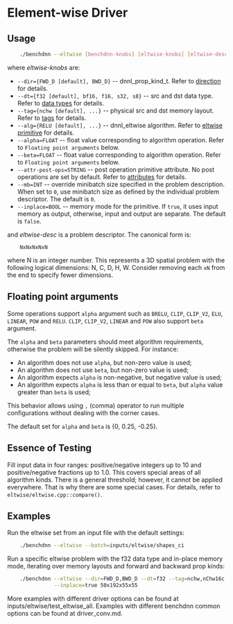 # Element-wise Driver

## Usage
``` sh
    ./benchdnn --eltwise [benchdnn-knobs] [eltwise-knobs] [eltwise-desc] ...
```

where *eltwise-knobs* are:

 - `--dir={FWD_D [default], BWD_D}` -- dnnl_prop_kind_t.
            Refer to [direction](knobs_dir.md) for details.
 - `--dt={f32 [default], bf16, f16, s32, s8}` -- src and dst data type.
            Refer to [data types](knobs_dt.md) for details.
 - `--tag={nchw [default], ...}` -- physical src and dst memory layout.
            Refer to [tags](knobs_tag.md) for details.
 - `--alg={RELU [default], ...}` -- dnnl_eltwise algorithm. Refer to
            [eltwise primitive](https://oneapi-src.github.io/oneDNN/dev_guide_eltwise.html)
            for details.
 - `--alpha=FLOAT` -- float value corresponding to algorithm operation.
            Refer to ``Floating point arguments`` below.
 - `--beta=FLOAT` -- float value corresponding to algorithm operation.
            Refer to ``Floating point arguments`` below.
 - `--attr-post-ops=STRING` -- post operation primitive attribute. No post
            operations are set by default. Refer to [attributes](knobs_attr.md)
            for details.
 - `--mb=INT` -- override minibatch size specified in the problem description.
             When set to `0`, use minibatch size as defined by the individual
             problem descriptor. The default is `0`.
 - `--inplace=BOOL` -- memory mode for the primitive. If `true`, it uses input
            memory as output, otherwise, input and output are separate.
            The default is `false`.

and *eltwise-desc* is a problem descriptor. The canonical form is:
```
    NxNxNxNxN
```
where N is an integer number. This represents a 3D spatial problem with the
following logical dimensions: N, C, D, H, W. Consider removing each `xN` from
the end to specify fewer dimensions.


## Floating point arguments
Some operations support `alpha` argument such as `BRELU`, `CLIP`, `CLIP_V2`,
 `ELU`, `LINEAR`, `POW` and `RELU`. `CLIP`, `CLIP_V2`, `LINEAR` and `POW` also
support `beta` argument.

The `alpha` and `beta` parameters should meet algorithm requirements, otherwise
the problem will be silently skipped. For instance:
* An algorithm does not use `alpha`, but non-zero value is used;
* An algorithm does not use `beta`, but non-zero value is used;
* An algorithm expects `alpha` is non-negative, but negative value is used;
* An algorithm expects `alpha` is less than or equal to `beta`, but `alpha`
    value greater than `beta` is used;

This behavior allows using `,` (comma) operator to run multiple configurations
without dealing with the corner cases.

The default set for `alpha` and `beta` is {0, 0.25, -0.25}.


## Essence of Testing
Fill input data in four ranges: positive/negative integers up to 10 and
positive/negative fractions up to 1.0. This covers special areas of all
algorithm kinds. There is a general threshold; however, it cannot be applied
everywhere. That is why there are some special cases. For details, refer to
``eltwise/eltwise.cpp::compare()``.


## Examples

Run the eltwise set from an input file with the default settings:
``` sh
    ./benchdnn --eltwise --batch=inputs/eltwise/shapes_ci
```

Run a specific eltwise problem with the f32 data type and in-place memory mode,
iterating over memory layouts and forward and backward prop kinds:
``` sh
    ./benchdnn --eltwise --dir=FWD_D,BWD_D --dt=f32 --tag=nchw,nChw16c \
               --inplace=true 50x192x55x55
```

More examples with different driver options can be found at
inputs/eltwise/test_eltwise_all. Examples with different benchdnn common options
can be found at driver_conv.md.
